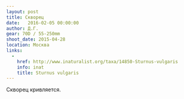 ```yaml
---
layout: post
title: Скворец
date:   2016-02-05 00:00:00
author: Д.Г.
gear: 70D / 55-250mm
shoot_date: 2015-04-28
location: Москва
links:
  -
    href: http://www.inaturalist.org/taxa/14850-Sturnus-vulgaris
    info: inat
    title: Sturnus vulgaris
---
```


Скворец кривляется.
